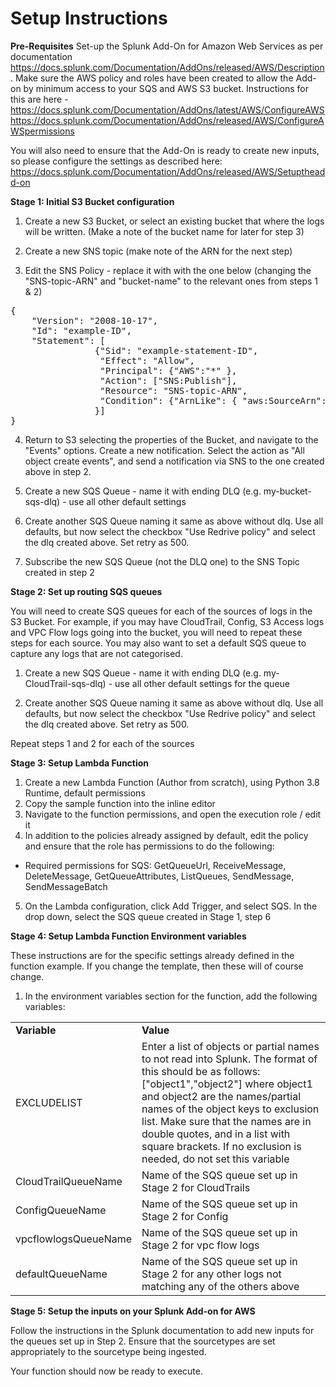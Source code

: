 # Setup Instructions

**Pre-Requisites**
Set-up the Splunk Add-On for Amazon Web Services as per documentation https://docs.splunk.com/Documentation/AddOns/released/AWS/Description. Make sure the AWS policy and roles have been created to allow the Add-on by minimum access to your SQS and AWS S3 bucket. Instructions for this are here - 
https://docs.splunk.com/Documentation/AddOns/latest/AWS/ConfigureAWS
https://docs.splunk.com/Documentation/AddOns/released/AWS/ConfigureAWSpermissions

You will also need to ensure that the Add-On is ready to create new inputs, so please configure the settings as described here:
https://docs.splunk.com/Documentation/AddOns/released/AWS/Setuptheadd-on


**Stage 1: Initial S3 Bucket configuration**

1) Create a new S3 Bucket, or select an existing bucket that where the logs will be written. (Make a note of the bucket name for later for step 3)

2) Create a new SNS topic (make note of the ARN for the next step)

3) Edit the SNS Policy - replace it with with the one below (changing the "SNS-topic-ARN" and "bucket-name" to the relevant ones from steps 1 & 2)

<pre>
{
	"Version": "2008-10-17",
	"Id": "example-ID",
	"Statement": [
				{"Sid": "example-statement-ID",
				 "Effect": "Allow",
				 "Principal": {"AWS":"*" },
				 "Action": ["SNS:Publish"],
				 "Resource": "SNS-topic-ARN",
				 "Condition": {"ArnLike": { "aws:SourceArn": "arn:aws:s3:*:*:bucket-name" }}
				}]
}
</pre>

4) Return to S3 selecting the properties of the Bucket, and navigate to the "Events" options. Create a new notification. Select the action as "All object create events", and send a notification via SNS to the one created above in step 2.

5) Create a new SQS Queue - name it with ending DLQ (e.g. my-bucket-sqs-dlq) - use all other default settings

6) Create another SQS Queue naming it same as above without dlq. Use all defaults, but now select the checkbox "Use Redrive policy" and select the dlq created above. Set retry as 500.

7) Subscribe the new SQS Queue (not the DLQ one) to the SNS Topic created in step 2


**Stage 2: Set up routing SQS queues**

You will need to create SQS queues for each of the sources of logs in the S3 Bucket. For example, if you may have CloudTrail, Config, S3 Access logs and VPC Flow logs going into the bucket, you will need to repeat these steps for each source. You may also want to set a default SQS queue to capture any logs that are not categorised.

1) Create a new SQS Queue - name it with ending DLQ (e.g. my-CloudTrail-sqs-dlq) - use all other default settings for the queue

2) Create another SQS Queue naming it same as above without dlq. Use all defaults, but now select the checkbox "Use Redrive policy" and select the dlq created above. Set retry as 500.

Repeat steps 1 and 2 for each of the sources

**Stage 3: Setup Lambda Function**

1) Create a new Lambda Function (Author from scratch), using Python 3.8 Runtime, default permissions
2) Copy the sample function into the inline editor
3) Navigate to the function permissions, and open the execution role / edit it
4) In addition to the policies already assigned by default, edit the policy and ensure that the role has permissions to do the following:
- Required permissions for SQS: GetQueueUrl, ReceiveMessage, DeleteMessage, GetQueueAttributes, ListQueues, SendMessage, SendMessageBatch
5) On the Lambda configuration, click Add Trigger, and select SQS. In the drop down, select the SQS queue created in Stage 1, step 6 

**Stage 4: Setup Lambda Function Environment variables**

These instructions are for the specific settings already defined in the function example. If you change the template, then these will of course change.

1) In the environment variables section for the function, add the following variables:


<table><tr><td><strong>Variable</strong></td><td><strong>Value</strong></td></tr>
<tr><td>EXCLUDELIST</td><td>Enter a list of objects or partial names to not read into Splunk. The format of this should be as follows: ["object1","object2"] where object1 and object2 are the names/partial names of the object keys to exclusion list. Make sure that the names are in double quotes, and in a list with square brackets. If no exclusion is needed, do not set this variable </td></tr>
<tr><td>CloudTrailQueueName</td><td>Name of the SQS queue set up in Stage 2 for CloudTrails</td></tr>
<tr><td>ConfigQueueName</td><td>Name of the SQS queue set up in Stage 2 for Config</td></tr>
<tr><td>vpcflowlogsQueueName</td><td>Name of the SQS queue set up in Stage 2 for vpc flow logs</td></tr>
<tr><td>defaultQueueName</td><td>Name of the SQS queue set up in Stage 2 for any other logs not matching any of the others above</td></tr>
</table>

**Stage 5: Setup the inputs on your Splunk Add-on for AWS**

Follow the instructions in the Splunk documentation to add new inputs for the queues set up in Step 2. Ensure that the sourcetypes are set appropriately to the sourcetype being ingested.


Your function should now be ready to execute.




